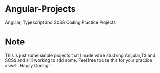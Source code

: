 # Angular-Projects
Angular, Typescript and SCSS Coding Practice Projects.

# Note
This is just some simple projects that I made while studying Angular,TS and SCSS and still working to add some. Feel free to use this for your practice aswell. Happy Coding!
